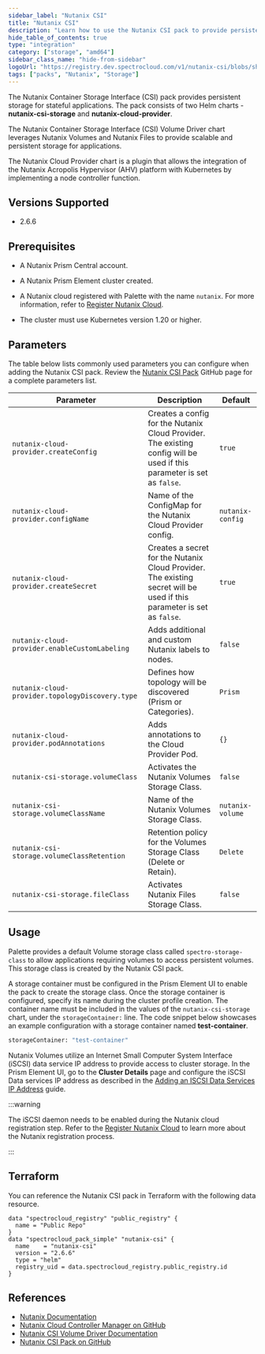 ```yaml
---
sidebar_label: "Nutanix CSI"
title: "Nutanix CSI"
description: "Learn how to use the Nutanix CSI pack to provide persistent storage for your applications."
hide_table_of_contents: true
type: "integration"
category: ["storage", "amd64"]
sidebar_class_name: "hide-from-sidebar"
logoUrl: "https://registry.dev.spectrocloud.com/v1/nutanix-csi/blobs/sha256:7944cb5fecaaac0b5d5bf47a311ab80573147a34ac438954a70f97c69d65d733?type=image.webp"
tags: ["packs", "Nutanix", "Storage"]
---
```


The Nutanix Container Storage Interface (CSI) pack provides persistent storage for stateful applications. The pack
consists of two Helm charts - **nutanix-csi-storage** and **nutanix-cloud-provider**.

The Nutanix Container Storage Interface (CSI) Volume Driver chart leverages Nutanix Volumes and Nutanix Files to provide
scalable and persistent storage for applications.

The Nutanix Cloud Provider chart is a plugin that allows the integration of the Nutanix Acropolis Hypervisor (AHV)
platform with Kubernetes by implementing a node controller function.

## Versions Supported

- 2.6.6

## Prerequisites

- A Nutanix Prism Central account.

- A Nutanix Prism Element cluster created.

- A Nutanix cloud registered with Palette with the name `nutanix`. For more information, refer to
  [Register Nutanix Cloud](../clusters/data-center/nutanix/register-nutanix-cloud.md).

- The cluster must use Kubernetes version 1.20 or higher.

## Parameters

The table below lists commonly used parameters you can configure when adding the Nutanix CSI pack. Review the
[Nutanix CSI Pack](https://github.com/spectrocloud/pax/edit/master/stable/storage/nutanix-csi-2.6.6/README.md) GitHub
page for a complete parameters list.

| **Parameter**                                   | **Description**                                                                                                        | **Default**      |
| ----------------------------------------------- | ---------------------------------------------------------------------------------------------------------------------- | ---------------- |
| `nutanix-cloud-provider.createConfig`           | Creates a config for the Nutanix Cloud Provider. The existing config will be used if this parameter is set as `false`. | `true`           |
| `nutanix-cloud-provider.configName`             | Name of the ConfigMap for the Nutanix Cloud Provider config.                                                           | `nutanix-config` |
| `nutanix-cloud-provider.createSecret`           | Creates a secret for the Nutanix Cloud Provider. The existing secret will be used if this parameter is set as `false`. | `true`           |
| `nutanix-cloud-provider.enableCustomLabeling`   | Adds additional and custom Nutanix labels to nodes.                                                                    | `false`          |
| `nutanix-cloud-provider.topologyDiscovery.type` | Defines how topology will be discovered (Prism or Categories).                                                         | `Prism`          |
| `nutanix-cloud-provider.podAnnotations`         | Adds annotations to the Cloud Provider Pod.                                                                            | `{}`             |
| `nutanix-csi-storage.volumeClass`               | Activates the Nutanix Volumes Storage Class.                                                                           | `false`          |
| `nutanix-csi-storage.volumeClassName`           | Name of the Nutanix Volumes Storage Class.                                                                             | `nutanix-volume` |
| `nutanix-csi-storage.volumeClassRetention`      | Retention policy for the Volumes Storage Class (Delete or Retain).                                                     | `Delete`         |
| `nutanix-csi-storage.fileClass`                 | Activates Nutanix Files Storage Class.                                                                                 | `false`          |

## Usage

Palette provides a default Volume storage class called `spectro-storage-class` to allow applications requiring volumes
to access persistent volumes. This storage class is created by the Nutanix CSI pack.

A storage container must be configured in the Prism Element UI to enable the pack to create the storage class. Once the
storage container is configured, specify its name during the cluster profile creation. The container name must be
included in the values of the `nutanix-csi-storage` chart, under the `storageContainer:` line. The code snippet below
showcases an example configuration with a storage container named **test-container**.

```bash
storageContainer: "test-container"
```

Nutanix Volumes utilize an Internet Small Computer System Interface (iSCSI) data service IP address to provide access to
cluster storage. In the Prism Element UI, go to the **Cluster Details** page and configure the iSCSI Data services IP
address as described in the
[Adding an ISCSI Data Services IP Address](https://portal.nutanix.com/page/documents/details?targetId=Volumes-Guide:vol-cluster-details-modify-wc-t.html)
guide.

:::warning

The iSCSI daemon needs to be enabled during the Nutanix cloud registration step. Refer to the
[Register Nutanix Cloud](../clusters/data-center/nutanix/register-nutanix-cloud.md) to learn more about the Nutanix
registration process.

:::

## Terraform

You can reference the Nutanix CSI pack in Terraform with the following data resource.

```hcl
data "spectrocloud_registry" "public_registry" {
  name = "Public Repo"
}
data "spectrocloud_pack_simple" "nutanix-csi" {
  name    = "nutanix-csi"
  version = "2.6.6"
  type = "helm"
  registry_uid = data.spectrocloud_registry.public_registry.id
}
```

## References

- [Nutanix Documentation](https://www.nutanixbible.com)
- [Nutanix Cloud Controller Manager on GitHub](https://github.com/nutanix-cloud-native/cloud-provider-nutanix)
- [Nutanix CSI Volume Driver Documentation](https://portal.nutanix.com/page/documents/details?targetId=CSI-Volume-Driver-v2_6:CSI-Volume-Driver-v2_6)
- [Nutanix CSI Pack on GitHub](https://github.com/spectrocloud/pax/tree/master/stable/storage/nutanix-csi-2.6.6)
